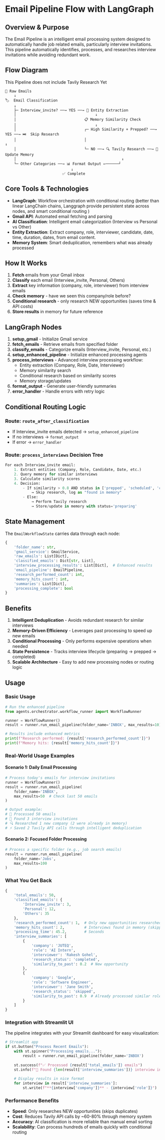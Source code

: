 # Email Pipeline Flow with LangGraph

## Overview & Purpose

The Email Pipeline is an intelligent email processing system designed to automatically handle job related emails, particularly interview invitations. This pipeline automatically identifies, processes, and researches interview invitations while avoiding redundant work.

## Flow Diagram
This Pipeline does not include Tavily Research Yet

```
📧 Raw Emails
    ↓
🏷️  Email Classification
    ↓
    ├─ Interview_invite? ──→ YES ──→ 🧠 Entity Extraction
    │                                    ↓
    │                               📋 Memory Similarity Check
    │                                    ↓
    │                               ┌─ High Similarity + Prepped? ──→ YES ──→ ⏭️  Skip Research
    │                               │                                          ↓
    │                               └─ NO ──→ 🔍 Tavily Research ──→ 💾 Update Memory
    │                                                ↓
    └─ Other Categories ──→ 📊 Format Output ←──────┘
                              ↓
                          ✅ Complete
```
## Core Tools & Technologies
- **LangGraph**: Workflow orchestration with conditional routing (better than linear LangChain chains, Langgraph provide persistent state across nodes, and smart conditional routing )
- **Gmail API**: Automated email fetching and parsing
- **AI Classification**: Intelligent email categorization (Interview vs Personal vs Other)
- **Entity Extraction**: Extract company, role, interviewer, candidate, date, time, duration, dates, from email content.
- **Memory System**: Smart deduplication, remembers what was already processed

## How It Works
1. **Fetch** emails from your Gmail inbox
2. **Classify** each email (Interview_invite, Personal, Others)
3. **Extract** key information (company, role, interviewer) from interview emails
4. **Check memory** - have we seen this company/role before?
5. **Conditional research** - only research NEW opportunities (saves time & API costs)
6. **Store results** in memory for future reference

## LangGraph Nodes
1. **setup_gmail** - Initialize Gmail service
2. **fetch_emails** - Retrieve emails from specified folder
3. **classify_emails** - Categorize emails (Interview_invite, Personal, etc.)
4. **setup_enhanced_pipeline** - Initialize enhanced processing agents
5. **process_interviews** - Advanced interview processing workflow:
   - Entity extraction (Company, Role, Date, Interviewer)
   - Memory similarity search
   - Conditional research based on similarity scores
   - Memory storage/updates
6. **format_output** - Generate user-friendly summaries
7. **error_handler** - Handle errors with retry logic

## Conditional Routing Logic

### Route: `route_after_classification`
- If Interview_invite emails detected → `setup_enhanced_pipeline`
- If no interviews → `format_output`
- If error → `error_handler`

### Route: `process_interviews` Decision Tree
```python
For each Interview_invite email:
    1. Extract entities (Company, Role, Candidate, Date, etc.)
    2. Query memory for similar interviews
    3. Calculate similarity scores
    4. Decision:
        - If similarity > 0.8 AND status in ['prepped', 'scheduled', 'completed']:
            → Skip research, log as "found in memory"
        - Else:
            → Perform Tavily research
            → Store/update in memory with status='preparing'
```

## State Management

The `EmailWorkflowState` carries data through each node:

```python
{
    'folder_name': str,
    'gmail_service': GmailService,
    'raw_emails': List[Dict],
    'classified_emails': Dict[str, List],
    'interview_processing_results': List[Dict],  # Enhanced results
    'email_pipeline': EmailPipeline,
    'research_performed_count': int,
    'memory_hits_count': int,
    'summaries': List[Dict],
    'processing_complete': bool
}
```

## Benefits

1. **Intelligent Deduplication** - Avoids redundant research for similar interviews
2. **Memory-Driven Efficiency** - Leverages past processing to speed up new emails
3. **Conditional Processing** - Only performs expensive operations when needed
4. **State Persistence** - Tracks interview lifecycle (preparing → prepped → completed)
5. **Scalable Architecture** - Easy to add new processing nodes or routing logic

## Usage

### Basic Usage
```python
# Run the enhanced pipeline
from agents.orchestrator.workflow_runner import WorkflowRunner

runner = WorkflowRunner()
result = runner.run_email_pipeline(folder_name='INBOX', max_results=10)

# Results include enhanced metrics
print(f"Research performed: {result['research_performed_count']}")
print(f"Memory hits: {result['memory_hits_count']}")
```

### Real-World Usage Examples

#### Scenario 1: Daily Email Processing
```python
# Process today's emails for interview invitations
runner = WorkflowRunner()
result = runner.run_email_pipeline(
    folder_name='INBOX', 
    max_results=50  # Check last 50 emails
)

# Output example:
# 📧 Processed 50 emails
# 🎯 Found 3 interview invitations  
# 🔍 Researched 1 new company (2 were already in memory)
# ⚡ Saved 2 Tavily API calls through intelligent deduplication
```

#### Scenario 2: Focused Folder Processing
```python
# Process a specific folder (e.g., job search emails)
result = runner.run_email_pipeline(
    folder_name='Jobs',
    max_results=100
)
```

### What You Get Back
```python
{
    'total_emails': 50,
    'classified_emails': {
        'Interview_invite': 3,
        'Personal': 12, 
        'Others': 35
    },
    'research_performed_count': 1,  # Only new opportunities researched
    'memory_hits_count': 2,         # Interviews found in memory (skipped)
    'processing_time': 45.2,        # Seconds
    'interview_summaries': [
        {
            'company': 'JUTEQ',
            'role': 'AI Intern',
            'interviewer': 'Rakesh Gohel',
            'research_status': 'completed',
            'similarity_to_past': 0.2  # New opportunity
        },
        {
            'company': 'Google',
            'role': 'Software Engineer', 
            'interviewer': 'Jane Smith',
            'research_status': 'skipped',
            'similarity_to_past': 0.9  # Already processed similar role
        }
    ]
}
```

### Integration with Streamlit UI
The pipeline integrates with your Streamlit dashboard for easy visualization:

```python
# Streamlit app
if st.button("Process Recent Emails"):
    with st.spinner("Processing emails..."):
        result = runner.run_email_pipeline(folder_name='INBOX')
    
    st.success(f"✅ Processed {result['total_emails']} emails")
    st.info(f"🎯 Found {len(result['interview_summaries'])} interview invitations")
    
    # Display results in nice format
    for interview in result['interview_summaries']:
        st.write(f"**{interview['company']}** - {interview['role']}")
```

### Performance Benefits
- **Speed**: Only researches NEW opportunities (skips duplicates)
- **Cost**: Reduces Tavily API calls by ~60-80% through memory system
- **Accuracy**: AI classification is more reliable than manual email sorting
- **Scalability**: Can process hundreds of emails quickly with conditional routing

